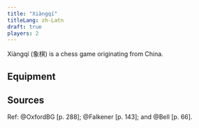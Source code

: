 ```yaml
---
title: "Xiàngqí"
titleLang: zh-Latn
draft: true
players: 2
---
```


<p class="lead"><span lang="zh-Latn" class="noun">Xiàngqí</span> (<span lang="zh">象棋</span>) is a chess game originating from China.</p>

<!-- excerpt -->

## Equipment

## Sources

Ref: @OxfordBG [p. 288]; @Falkener [p. 143]; and @Bell [p. 66].
